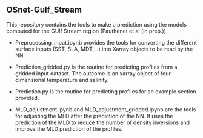 ## OSnet-Gulf_Stream

This repository contains the tools to make a prediction using the models computed for the GUlf Stream region (Pauthenet et al (in prep.)).

- Preprocessing_input.ipynb provides the tools for converting the different surface inputs (SST, SLA, MDT,...) into Xarray objects to be read by the NN.

- Prediction_gridded.py is the routine for predicting profiles from a gridded input dataset. The outcome is an xarray object of four dimensional temperature and salinity.

- Prediction.py is the routine for predicting profiles for an example section provided.

- MLD_adjustment.ipynb and MLD_adjustment_gridded.ipynb are the tools for adjusting the MLD after the prediction of the NN. It uses the prediction of the MLD to reduce the number of density inversions and improve the MLD prediction of the profiles.

